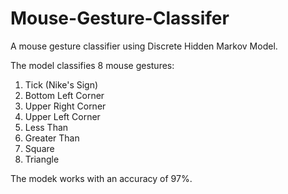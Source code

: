 # Mouse-Gesture-Classifer

A mouse gesture classifier using Discrete Hidden Markov Model.

The model classifies 8 mouse gestures:

1. Tick (Nike's Sign)
2. Bottom Left Corner
3. Upper Right Corner
4. Upper Left Corner
5. Less Than
6. Greater Than
7. Square
8. Triangle

The modek works with an accuracy of 97%. 
